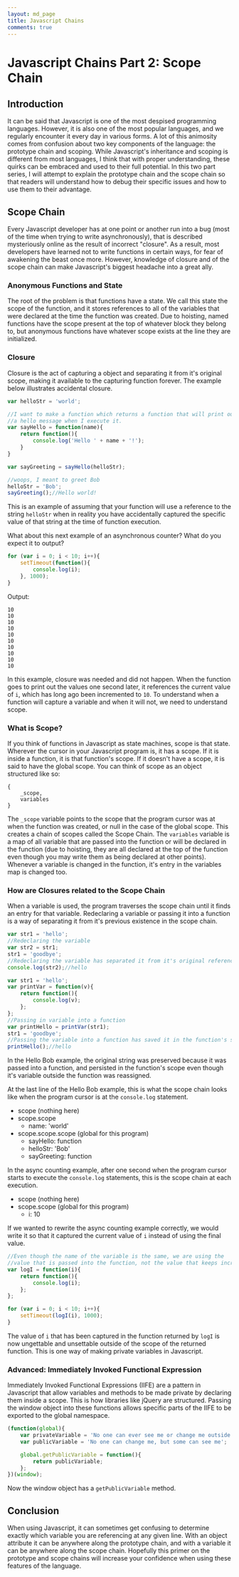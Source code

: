 ```yaml
---
layout: md_page
title: Javascript Chains
comments: true
---
```

# Javascript Chains Part 2: Scope Chain

## Introduction

It can be said that Javascript is one of the most despised programming languages. However, it is also one of the most popular languages, and we regularly encounter it every day in various forms. A lot of this animosity comes from confusion about two key components of the language: the prototype chain and scoping. While Javascript's inheritance and scoping is different from most languages, I think that with proper understanding, these quirks can be embraced and used to their full potential. In this two part series, I will attempt to explain the prototype chain and the scope chain so that readers will understand how to debug their specific issues and how to use them to their advantage.

## Scope Chain

Every Javascript developer has at one point or another run into a bug (most of the time when trying to write asynchronously), that is described mysteriously online as the result of incorrect "closure". As a result, most developers have learned not to write functions in certain ways, for fear of awakening the beast once more. However, knowledge of closure and of the scope chain can make Javascript's biggest headache into a great ally.

### Anonymous Functions and State

The root of the problem is that functions have a state. We call this state the scope of the function, and it stores references to all of the variables that were declared at the time the function was created. Due to hoisting, named functions have the scope present at the top of whatever block they belong to, but anonymous functions have whatever scope exists at the line they are initialized.

### Closure

Closure is the act of capturing a object and separating it from it's original scope, making it available to the capturing function forever. The example below illustrates accidental closure.

```js
var helloStr = 'world';

//I want to make a function which returns a function that will print out
//a hello message when I execute it.
var sayHello = function(name){
	return function(){
		console.log('Hello ' + name + '!');
	}
}

var sayGreeting = sayHello(helloStr);

//woops, I meant to greet Bob
helloStr = 'Bob';
sayGreeting();//Hello world!
```

This is an example of assuming that your function will use a reference to the string `helloStr` when in reality you have accidentally captured the specific value of that string at the time of function execution.

What about this next example of an asynchronous counter? What do you expect it to output?

```js
for (var i = 0; i < 10; i++){
	setTimeout(function(){
		console.log(i);
	}, 1000);
}
```

Output:
```
10
10
10
10
10
10
10
10
10
10
```

In this example, closure was needed and did not happen. When the function goes to print out the values one second later, it references the current value of `i`, which has long ago been incremented to `10`. To understand when a function will capture a variable and when it will not, we need to understand scope.

### What is Scope?

If you think of functions in Javascript as state machines, scope is that state. Wherever the cursor in your Javascript program is, it has a scope. If it is inside a function, it is that function's scope. If it doesn't have a scope, it is said to have the global scope. You can think of scope as an object structured like so:

```
{
	_scope,
	variables
}
```

The `_scope` variable points to the scope that the program cursor was at when the function was created, or null in the case of the global scope. This creates a chain of scopes called the Scope Chain. The `variables` variable is a map of all variable that are passed into the function or will be declared in the function (due to hoisting, they are all declared at the top of the function even though you may write them as being declared at other points). Whenever a variable is changed in the function, it's entry in the variables map is changed too.

### How are Closures related to the Scope Chain

When a variable is used, the program traverses the scope chain until it finds an entry for that variable. Redeclaring a variable or passing it into a function is a way of separating it from it's previous existence in the scope chain.

```js
var str1 = 'hello';
//Redeclaring the variable
var str2 = str1;
str1 = 'goodbye';
//Redeclaring the variable has separated it from it's original reference
console.log(str2);//hello

var str1 = 'hello';
var printVar = function(v){
	return function(){
		console.log(v);
	};
};
//Passing in variable into a function
var printHello = printVar(str1);
str1 = 'goodbye';
//Passing the variable into a function has saved it in the function's scope
printHello();//hello
```

In the Hello Bob example, the original string was preserved because it was passed into a function, and persisted in the function's scope even though it's variable outside the function was reassigned.

At the last line of the Hello Bob example, this is what the scope chain looks like when the program cursor is at the `console.log` statement.

* scope (nothing here)
* scope.scope
	* name: 'world'
* scope.scope.scope (global for this program)
	* sayHello: function
	* helloStr: 'Bob'
	* sayGreeting: function

In the async counting example, after one second when the program cursor starts to execute the `console.log` statements, this is the scope chain at each execution.

* scope (nothing here)
* scope.scope (global for this program)
	* i: 10

If we wanted to rewrite the async counting example correctly, we would write it so that it captured the current value of `i` instead of using the final value.

```js
//Even though the name of the variable is the same, we are using the
//value that is passed into the function, not the value that keeps incrementing
var logI = function(i){
	return function(){
		console.log(i);
	};
};

for (var i = 0; i < 10; i++){
	setTimeout(logI(i), 1000);
}
```

The value of `i` that has been captured in the function returned by `logI` is now ungettable and unsettable outside of the scope of the returned function. This is one way of making private variables in Javascript.

### Advanced: Immediately Invoked Functional Expression

Immediately Invoked Functional Expressions (IIFE) are a pattern in Javascript that allow variables and methods to be made private by declaring them inside a scope. This is how libraries like jQuery are structured. Passing the window object into these functions allows specific parts of the IIFE to be exported to the global namespace.

```js
(function(global){
	var privateVariable = 'No one can ever see me or change me outside of this scope';
	var publicVariable = 'No one can change me, but some can see me';

	global.getPublicVariable = function(){
		return publicVariable;
	};
})(window);
```

Now the window object has a `getPublicVariable` method.

## Conclusion

When using Javascript, it can sometimes get confusing to determine exactly which variable you are referencing at any given line. With an object attribute it can be anywhere along the prototype chain, and with a variable it can be anywhere along the scope chain. Hopefully this primer on the prototype and scope chains will increase your confidence when using these features of the language.
